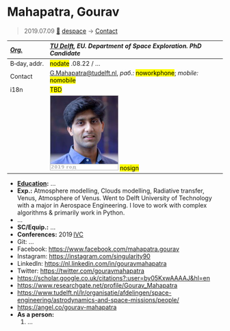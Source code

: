 # Mahapatra, Gourav
> 2019.07.09 [🚀](../index/index.md) [despace](index.md) → [Contact](contact.md)

|*[Org.](contact.md)*|*[TU Delft](tu_delft.md), EU. Department of Space Exploration. PhD Candidate*|
|:--|:--|
|B‑day, addr.|<mark>nodate</mark> .08.22 / …|
|Contact|<G.Mahapatra@tudelft.nl>, *раб.:* <mark>noworkphone</mark>; *mobile:* <mark>nomobile</mark>|
|i18n|<mark>TBD</mark>|
| |[![](f/contact/m/mahapatra1_photo_thumb.jpg)](f/contact/m/mahapatra1_photo.jpg) <mark>nosign</mark>|

   - **[Education](edu.md):** …
   - **Exp.:** Atmosphere modelling, Clouds modelling, Radiative transfer, Venus, Atmosphere of Venus. Went to Delft University of Technology with a major in Aerospace Engineering. I love to work with complex algorithms & primarily work in Python.
   - …
   - **SC/Equip.:** …
   - **Conferences:** 2019 [IVC](ivc_2019.md)
   - Git: …
   - Facebook: <https://www.facebook.com/mahapatra.gourav>
   - Instagram: <https://instagram.com/singularity90>
   - LinkedIn: <https://nl.linkedin.com/in/gouravmahapatra>
   - Twitter: <https://twitter.com/gouravmahapatra>
   - <https://scholar.google.co.uk/citations?:user=by05KxwAAAAJ&hl=en>
   - <https://www.researchgate.net/profile/Gourav_Mahapatra>
   - <https://www.tudelft.nl/lr/organisatie/afdelingen/space-engineering/astrodynamics-and-space-missions/people/>
   - <https://angel.co/gourav-mahapatra>
   - **As a person:**
      1. …
